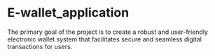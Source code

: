 # E-wallet_application
The primary goal of the project is to create a robust and user-friendly electronic wallet system that facilitates secure and seamless digital transactions for users. 
